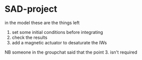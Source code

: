 # SAD-project

in the model these are the things left
  1. set some initial conditions before integrating
  2. check the results
  4. add a magnetic actuator to desaturate the IWs

NB someone in the groupchat said that the point 3. isn't required
